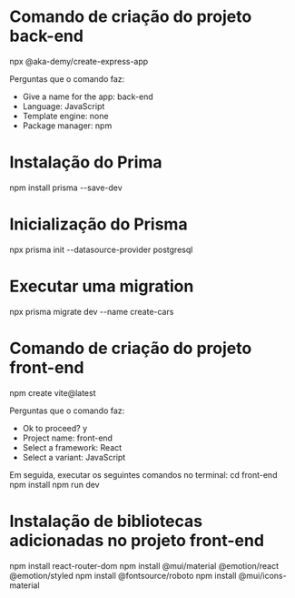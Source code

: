 # Comando de criação do projeto back-end
npx @aka-demy/create-express-app

Perguntas que o comando faz:
* Give a name for the app: back-end
* Language: JavaScript
* Template engine: none
* Package manager: npm

# Instalação do Prima
npm install prisma --save-dev

# Inicialização do Prisma
npx prisma init --datasource-provider postgresql

# Executar uma migration
npx prisma migrate dev --name create-cars


# Comando de criação do projeto front-end
npm create vite@latest

Perguntas que o comando faz:
* Ok to proceed? y
* Project name: front-end
* Select a framework: React
* Select a variant: JavaScript

Em seguida, executar os seguintes comandos no terminal:
cd front-end
npm install
npm run dev

# Instalação de bibliotecas adicionadas no projeto front-end
npm install react-router-dom
npm install @mui/material @emotion/react @emotion/styled
npm install @fontsource/roboto
npm install @mui/icons-material